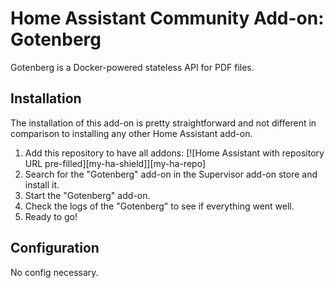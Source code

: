 # Home Assistant Community Add-on: Gotenberg

Gotenberg is a Docker-powered stateless API for PDF files.

## Installation

The installation of this add-on is pretty straightforward and not different in
comparison to installing any other Home Assistant add-on.

1. Add this repository to have all addons:
   [![Home Assistant with repository URL pre-filled][my-ha-shield]][my-ha-repo]
1. Search for the "Gotenberg" add-on in the Supervisor add-on store and install it.
1. Start the "Gotenberg" add-on.
1. Check the logs of the "Gotenberg" to see if everything went well.
1. Ready to go!

## Configuration

No config necessary.
